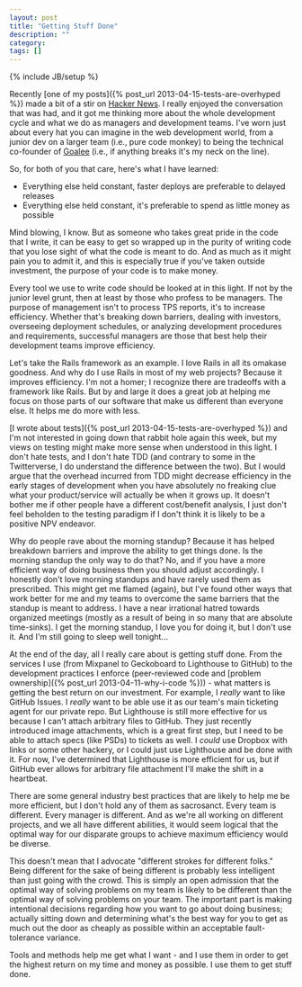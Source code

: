 ```yaml
---
layout: post
title: "Getting Stuff Done"
description: ""
category: 
tags: []
---
```

{% include JB/setup %}

Recently [one of my posts]({% post_url 2013-04-15-tests-are-overhyped %}) made a bit of a stir on 
[Hacker News](https://news.ycombinator.com/item?id=5554600). I really enjoyed the conversation that was
had, and it got me thinking more about the whole development cycle and what we do as managers and
development teams.  I've worn just about every hat you can imagine in the web development world, from a junior dev
on a larger team (i.e., pure code monkey) to being the technical co-founder of [Goalee](http://www.goalee.com)
(i.e., if anything breaks it's my neck on the line).

So, for both of you that care, here's what I have learned:

- Everything else held constant, faster deploys are preferable to delayed releases
- Everything else held constant, it's preferable to spend as little money as possible

Mind blowing, I know.  But as someone who takes great pride in the code that I write, it can be easy to
get so wrapped up in the purity of writing code that you lose sight of what the code is meant to do.
And as much as it might pain you to admit it, and this is especially true if you've taken outside investment, the
purpose of your code is to make money.

Every tool we use to write code should be looked at in this light.  If not by the junior level grunt, then
at least by those who profess to be managers.  The purpose of management isn't to process TPS reports, it's
to increase efficiency.  Whether that's breaking down barriers, dealing with investors, overseeing deployment
schedules, or analyzing development procedures and requirements, successful managers are those that
best help their development teams improve efficiency.

Let's take the Rails framework as an example.  I love Rails in all its omakase goodness.  And why do I
use Rails in most of my web projects?  Because it improves efficiency.  I'm not a homer; I recognize
there are tradeoffs with a framework like Rails.  But by and large it does a great job at helping me focus
on those parts of our software that make us different than everyone else.  It helps me do more with less.

[I wrote about tests]({% post_url 2013-04-15-tests-are-overhyped %}) and I'm not interested in going
down that rabbit hole again this week, but my views on testing might make more sense when understood
in this light.  I don't hate tests, and I don't hate TDD (and contrary to some in the Twitterverse, I
do understand the difference between the two).  But I would argue that the overhead incurred from TDD
might decrease efficiency in the early stages of development when you have absolutely no freaking clue
what your product/service will actually be when it grows up.  It doesn't bother me if other people
have a different cost/benefit analysis, I just don't feel beholden to the testing paradigm if I don't
think it is likely to be a positive NPV endeavor.

Why do people rave about the morning standup?  Because it has helped breakdown barriers and improve
the ability to get things done.  Is the morning standup the only way to do that?  No, and if you have
a more efficient way of doing business then you should adjust accordingly.  I honestly don't love 
morning standups and have rarely used them as prescribed.  This might get me flamed (again), but I've
found other ways that work better for me and my teams to overcome the same barriers that the standup is
meant to address.  I have a near irrational hatred towards organized meetings (mostly as a result of being
in so many that are absolute time-sinks).  I get the morning standup, I love you for doing it, but I don't
use it.  And I'm still going to sleep well tonight...

At the end of the day, all I really care about is getting stuff done.  From the services I use (from Mixpanel
to Geckoboard to Lighthouse to GitHub) to the development practices I enforce (peer-reviewed code and 
[problem ownership]({% post_url 2013-04-11-why-i-code %})) - what matters is getting
the best return on our investment.  For example, I *really* want to like GitHub Issues.  I *really* want
to be able use it as our team's main ticketing agent for our private repo.  But Lighthouse is still more
effective for us because I can't attach arbitrary files to GitHub.  They just recently introduced image
attachments, which is a great first step, but I need to be able to attach specs (like PSDs) to tickets as well.  I
*could* use Dropbox with links or some other hackery, or I could just use Lighthouse and be done with it.
For now, I've determined that Lighthouse is more efficient for us, but if GitHub ever allows for
arbitrary file attachment I'll make the shift in a heartbeat.

There are some general industry best practices that are likely to help me be more efficient,
but I don't hold any of them as sacrosanct.  Every team is different.  Every
manager is different.  And as we're all working on different projects, and we all have different abilities,
it would seem logical that the optimal way for our disparate groups to achieve maximum efficiency would
be diverse.

This doesn't mean that I advocate "different strokes for different folks."  Being different for
the sake of being different is probably less intelligent than just going with the crowd.  This is
simply an open admission that the optimal way of solving problems on my team is likely to be different than the
optimal way of solving problems on your team.  The important part is making intentional decisions regarding
how you want to go about doing business; actually sitting down and determining what's the best way
for you to get as much out the door as cheaply as possible within an acceptable fault-tolerance variance.

Tools and methods help me get what I want - and I use them in order to get the highest return on my time
and money as possible.  I use them to get stuff done.